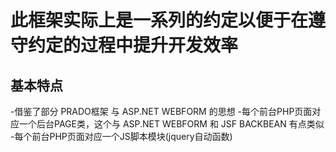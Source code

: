 # 此框架实际上是一系列的约定以便于在遵守约定的过程中提升开发效率

## 基本特点

 -借鉴了部分 PRADO框架 与 ASP.NET WEBFORM 的思想
 -每个前台PHP页面对应一个后台PAGE类，这个与 ASP.NET WEBFORM 和 JSF BACKBEAN 有点类似
 -每个前台PHP页面对应一个JS脚本模块(jquery自动函数)

